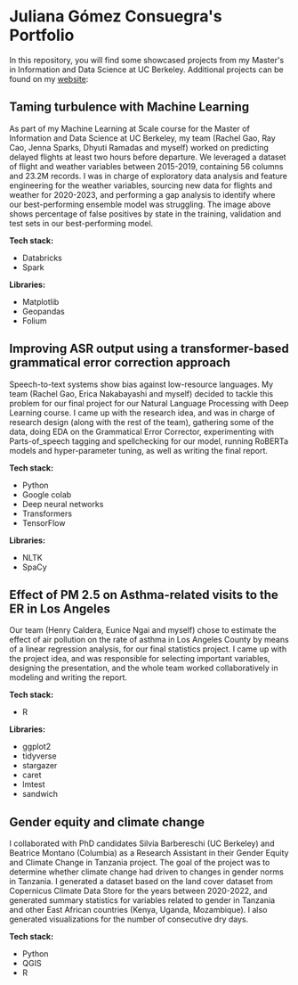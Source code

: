 # Juliana Gómez Consuegra's Portfolio

In this repository, you will find some showcased projects from my Master's in Information and Data Science at UC Berkeley. Additional projects can be found on my [website](https://julianagomezconsuegra.edi.eco/): 

## Taming turbulence with Machine Learning

As part of my Machine Learning at Scale course for the Master of Information and Data Science at UC Berkeley, my team (Rachel Gao, Ray Cao, Jenna Sparks, Dhyuti Ramadas and myself) worked on predicting delayed flights at least two hours before departure.
We leveraged a dataset of flight and weather variables between 2015-2019, containing 56 columns and 23.2M records.
I was in charge of exploratory data analysis and feature engineering for the weather variables, sourcing new data for flights and weather for 2020-2023, and performing a gap analysis to identify where our best-performing ensemble model was struggling. The image above shows percentage of false positives by state in the training, validation and test sets in our best-performing model.

**Tech stack:**
- Databricks
- Spark

**Libraries:**
- Matplotlib
- Geopandas
- Folium


## Improving ASR output using a transformer-based grammatical error correction approach
Speech-to-text systems show bias against low-resource languages. My team (Rachel Gao, Erica Nakabayashi and myself) decided to tackle this problem for our final project for our Natural Language Processing with Deep Learning course. I came up with the research idea, and was in charge of research design (along with the rest of the team), gathering some of the data, doing EDA on the Grammatical Error Corrector, experimenting with Parts-of_speech tagging and spellchecking for our model, running RoBERTa models and hyper-parameter tuning, as well as writing the final report.

**Tech stack:**
- Python
- Google colab
- Deep neural networks
- Transformers
- TensorFlow

**Libraries:**
- NLTK 
- SpaCy


## Effect of PM 2.5 on Asthma-related visits to the ER in Los Angeles
Our team (Henry Caldera, Eunice Ngai and myself) chose to estimate the effect of air pollution on the rate of asthma in Los Angeles County by means of a linear regression analysis, for our final statistics project. I came up with the project idea, and was responsible for selecting important variables, designing the presentation, and the whole team worked collaboratively in modeling and writing the report.

**Tech stack:**
- R

**Libraries:**
- ggplot2 
- tidyverse
- stargazer
- caret
- lmtest
- sandwich
										

## Gender equity and climate change
I collaborated with PhD candidates Silvia Barbereschi (UC Berkeley) and Beatrice Montano (Columbia) as a Research Assistant in their Gender Equity and Climate Change in Tanzania project. The goal of the project was to determine whether climate change had driven to changes in gender norms in Tanzania.
I generated a dataset based on the land cover dataset from Copernicus Climate Data Store for the years between 2020-2022, and generated summary statistics for variables related to gender in Tanzania and other East African countries (Kenya, Uganda, Mozambique). I also generated visualizations for the number of consecutive dry days.

**Tech stack:**
- Python
- QGIS
- R

